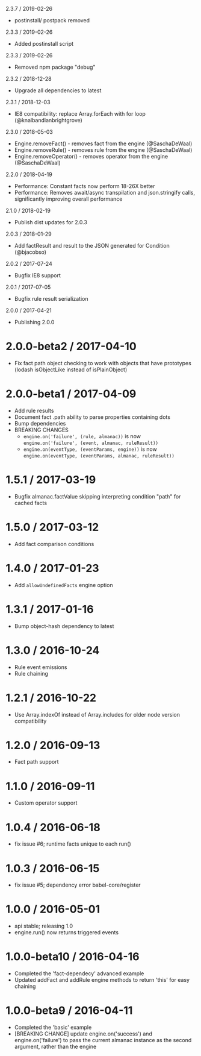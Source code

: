 2.3.7 / 2019-02-26
  * postinstall/ postpack removed
  
2.3.3 / 2019-02-26
  * Added postinstall script

2.3.3 / 2019-02-26
  * Removed npm package "debug"

2.3.2 / 2018-12-28
  * Upgrade all dependencies to latest

2.3.1 / 2018-12-03
  * IE8 compatibility: replace Array.forEach with for loop (@knalbandianbrightgrove)

2.3.0 / 2018-05-03
  * Engine.removeFact() - removes fact from the engine (@SaschaDeWaal)
  * Engine.removeRule() - removes rule from the engine (@SaschaDeWaal)
  * Engine.removeOperator() - removes operator from the engine (@SaschaDeWaal)

2.2.0 / 2018-04-19
  * Performance: Constant facts now perform 18-26X better
  * Performance: Removes await/async transpilation and json.stringify calls, significantly improving overall performance

2.1.0 / 2018-02-19
  * Publish dist updates for 2.0.3

2.0.3 / 2018-01-29
  * Add factResult and result to the JSON generated for Condition (@bjacobso)

2.0.2 / 2017-07-24
  * Bugfix IE8 support

2.0.1 / 2017-07-05
  * Bugfix rule result serialization

2.0.0 / 2017-04-21
  * Publishing 2.0.0

2.0.0-beta2 / 2017-04-10
==================
  * Fix fact path object checking to work with objects that have prototypes (lodash isObjectLike instead of isPlainObject)

2.0.0-beta1 / 2017-04-09
==================

  * Add rule results
  * Document fact .path ability to parse properties containing dots
  * Bump dependencies
  * BREAKING CHANGES
    * `engine.on('failure', (rule, almanac))` is now `engine.on('failure', (event, almanac, ruleResult))`
    * `engine.on(eventType, (eventParams, engine))` is now `engine.on(eventType, (eventParams, almanac, ruleResult))`

1.5.1 / 2017-03-19
==================

  * Bugfix almanac.factValue skipping interpreting condition "path" for cached facts

1.5.0 / 2017-03-12
==================

  * Add fact comparison conditions

1.4.0 / 2017-01-23
==================

  * Add `allowUndefinedFacts` engine option

1.3.1 / 2017-01-16
==================

  * Bump object-hash dependency to latest

1.3.0 / 2016-10-24
==================

  * Rule event emissions
  * Rule chaining

1.2.1 / 2016-10-22
==================

  * Use Array.indexOf instead of Array.includes for older node version compatibility

1.2.0 / 2016-09-13
==================

  * Fact path support

1.1.0 / 2016-09-11
==================

  * Custom operator support

1.0.4 / 2016-06-18
==================

  * fix issue #6; runtime facts unique to each run()

1.0.3 / 2016-06-15
==================

  * fix issue #5; dependency error babel-core/register

1.0.0 / 2016-05-01
==================

  * api stable; releasing 1.0
  * engine.run() now returns triggered events

1.0.0-beta10 / 2016-04-16
==================

  * Completed the 'fact-dependecy' advanced example
  * Updated addFact and addRule engine methods to return 'this' for easy chaining

1.0.0-beta9 / 2016-04-11
==================

  * Completed the 'basic' example
  * [BREAKING CHANGE] update engine.on('success') and engine.on('failure') to pass the current almanac instance as the second argument, rather than the engine
